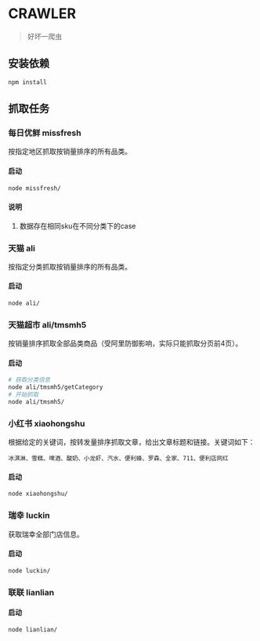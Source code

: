 # CRAWLER

> 好坏一爬虫

## 安装依赖

```bash
npm install
```

## 抓取任务

### 每日优鲜 missfresh

按指定地区抓取按销量排序的所有品类。

#### 启动

```bash
node missfresh/
```

#### 说明

1. 数据存在相同sku在不同分类下的case

### 天猫 ali

按指定分类抓取按销量排序的所有品类。

#### 启动

```bash
node ali/
```

### 天猫超市 ali/tmsmh5

按销量排序抓取全部品类商品（受阿里防御影响，实际只能抓取分页前4页）。

#### 启动

```bash
# 获取分类信息
node ali/tmsmh5/getCategory
# 开始抓取
node ali/tmsmh5/
```

### 小红书 xiaohongshu

根据给定的关键词，按转发量排序抓取文章，给出文章标题和链接。关键词如下：

```
冰淇淋、雪糕、啤酒、酸奶、小龙虾、汽水、便利蜂、罗森、全家、711、便利店网红
```

#### 启动

```bash
node xiaohongshu/
```

### 瑞幸 luckin

获取瑞幸全部门店信息。

#### 启动

```bash
node luckin/
```

### 联联 lianlian

#### 启动

```bash
node lianlian/
```
